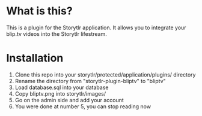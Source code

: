 # What is this? #

This is a plugin for the Storytlr application.  It allows you to integrate your blip.tv videos into the Storytlr lifestream.

# Installation #

1. Clone this repo into your storytlr/protected/application/plugins/ directory
2. Rename the directory from "storytlr-plugin-bliptv" to "bliptv"
3. Load database.sql into your database
4. Copy bliptv.png into storytlr/images/
5. Go on the admin side and add your account
6. You were done at number 5, you can stop reading now
